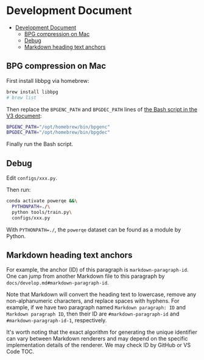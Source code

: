 # Development Document

- [Development Document](#development-document)
  - [BPG compression on Mac](#bpg-compression-on-mac)
  - [Debug](#debug)
  - [Markdown heading text anchors](#markdown-heading-text-anchors)

## BPG compression on Mac

First install libbpg via homebrew:

```bash
brew install libbpg
# brew list
```

Then replace the `BPGENC_PATH` and `BPGDEC_PATH` lines of [the Bash script in the V3 document](v3.md#example-compress-the-div2k-dataset):

```bash
BPGENC_PATH="/opt/homebrew/bin/bpgenc"
BPGDEC_PATH="/opt/homebrew/bin/bpgdec"
```

Finally run the Bash script.

## Debug

Edit `configs/xxx.py`.

Then run:

```bash
conda activate powerqe &&\
  PYTHONPATH=./\
  python tools/train.py\
  configs/xxx.py
```

With `PYTHONPATH=./`, the `powerqe` dataset can be found as a module by Python.

## Markdown heading text anchors

For example, the anchor (ID) of this paragraph is `markdown-paragraph-id`. One can jump from another Markdown file to this paragraph by `docs/develop.md#markdown-paragraph-id`.

Note that Markdown will convert the heading text to lowercase, remove any non-alphanumeric characters, and replace spaces with hyphens. For example, if we have two paragraph named `Markdown paragraph: ID` and `Markdown paragraph ID`, then their ID are `#markdown-paragraph-id` and `#markdown-paragraph-id-1`, respectively.

It's worth noting that the exact algorithm for generating the unique identifier can vary between Markdown renderers and may depend on the specific implementation details of the renderer. We may check ID by GitHub or VS Code TOC.
